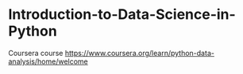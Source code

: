 # Introduction-to-Data-Science-in-Python
Coursera course
https://www.coursera.org/learn/python-data-analysis/home/welcome
